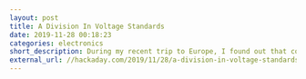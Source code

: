 ```yaml
---
layout: post
title: A Division In Voltage Standards
date: 2019-11-28 00:18:23
categories: electronics
short_description: During my recent trip to Europe, I found out that converters were not as commonly sold as adapters, and for a good reason. 
external_url: //hackaday.com/2019/11/28/a-division-in-voltage-standards/
---
```

